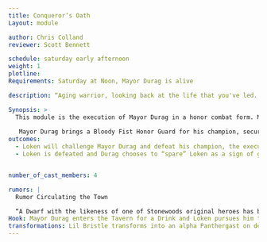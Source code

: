 ```yaml
---
title: Conqueror’s Oath
Layout: module

author: Chris Colland
reviewer: Scott Bennett

schedule: saturday early afternoon
weight: 1
plotline: 
Requirements: Saturday at Noon, Mayor Durag is alive

description: “Aging warrior, looking back at the life that you've led. Can you say with confidence that you would do it again? For one day you'll be gone, and all that lives on, Is the honour of thy name and the deeds that you've done” is the Conqueror’s Oath Loken “Bloodhammer” Oakrider will live and die by. Preserving this ideal, Loken seeks to end the reign of a coward puppet Mayor and liberate the people of Stonewood.

Synopsis: > 
  This module is the execution of Mayor Durag in a honor combat form. Mayor Durag enters the tavern for a drink of his Bristle Brock, but unknowing to him Loken Oakrider followed him to publicly challenge him to a contest of Dwarven Might for his title of Mayor, in the Old Ways of Stonewood. The terms of the combat are No Magic, Just Strength of Arms. Any Stonewood Dwarf worth his salt would not back down from such a serious challenge, but Mayor Durag plays his age and injuries and elects for the Rite of a Champion. Not surprised by this cowardly choice, Loken grants him 30 minutes to name, find his champion, and return to the Tavern for the Duel to take place so that Honor may be settled.
  
   Mayor Durag brings a Bloody Fist Honor Guard for his champion, securing his downfall either way. Upon Durag’s death he Transforms to a Alpha Pantherghast Dwarf, a hold is called and the NPCs  swap out for a “Transformed” Alpha Panthergast version of Mayor Durag. Friday night after refusing the terms of Welcome to OrcTown, as a final insult to Durag and his submissiveness to the Fist, Vel’Kaz ordered that a transformation ritual be case upon Mayor Durag because he knew Mayor Durag was on borrowed time.  A group of Bloody Fist waited for Mayor Durag at his house and forced a Curse of Transformation Alpha Pantherghast on Mayor Durags spirit and then Forget-It-Well his memory so he doesn’t remember the act but he knows what is on his spirit. When he woke up he had a note on his chest “Tell no one about your spirit changing or your whole town DIES!!!! And the letter was signed ~V
outcomes: 
  - Loken will challenge Mayor Durag and defeat his champion, the execution of Mayor Durag will be left to Loken but he will defer the sentencing to Baron Hadukkel…. If Mayor Durag is killed he transforms into an Aplha Pathergast
  - Loken is defeated and Durag chooses to “spare” Loken as a sign of good faith since he was trying to do the right thing but obviously the spirits weren’t on his side…


number_of_cast_members: 4

rumors: |
  Rumor Circulating the Town

  “A Dwarf with the likeness of one of Stonewoods original heroes has been seen around town. Though his clothing and weapons may have changed, there is no mistaking his Red beard and his helmet. His voice inspires courage and confidence in those around him. Though he was thought to be long dead or moved onto Golden Halls, Loken Oakrider was his name. If this really is Loken, then the Bloody Fist are in for a world of pain!”
Hook: Mayor Durag enters the Tavern for a Drink and Loken pursues him to challenge
transformations: Lil Bristle transforms into an alpha Panthergast on death.
---
```


